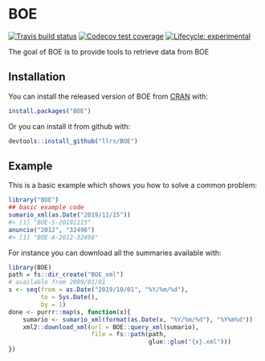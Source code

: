 
<!-- README.md is generated from README.Rmd. Please edit that file -->

# BOE

<!-- badges: start -->

[![Travis build
status](https://travis-ci.org/llrs/BOE.svg?branch=master)](https://travis-ci.org/llrs/BOE)
[![Codecov test
coverage](https://codecov.io/gh/llrs/BOE/branch/master/graph/badge.svg)](https://codecov.io/gh/llrs/BOE?branch=master)
[![Lifecycle:
experimental](https://img.shields.io/badge/lifecycle-experimental-orange.svg)](https://www.tidyverse.org/lifecycle/#experimental)
<!-- badges: end -->

The goal of BOE is to provide tools to retrieve data from BOE

## Installation

You can install the released version of BOE from
[CRAN](https://CRAN.R-project.org) with:

``` r
install.packages("BOE")
```

Or you can install it from github with:

``` r
devtools::install_github("llrs/BOE")
```

## Example

This is a basic example which shows you how to solve a common problem:

``` r
library("BOE")
## basic example code
sumario_xml(as.Date("2019/11/15"))
#> [1] "BOE-S-20191115"
anuncio("2012", "32498")
#> [1] "BOE-A-2012-32498"
```

For instance you can download all the summaries available with:

``` r
library(BOE)
path = fs::dir_create("BOE_xml")
# available from 2009/01/01
s <- seq(from = as.Date("2019/10/01", "%Y/%m/%d"),
         to = Sys.Date(),
         by = 1)
done <- purrr::map(s, function(x){
    sumario <- sumario_xml(format(as.Date(x, "%Y/%m/%d"), "%Y%m%d"))
    xml2::download_xml(url = BOE::query_xml(sumario),
                       file = fs::path(path,
                                       glue::glue("{x}.xml")))
})
```


